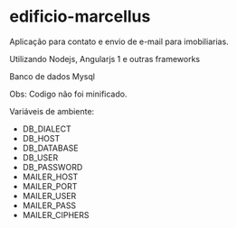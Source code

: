 # edificio-marcellus

Aplicação para contato e envio de e-mail para imobiliarias.

Utilizando Nodejs, Angularjs 1 e outras frameworks

Banco de dados Mysql

Obs: Codigo não foi minificado.

Variáveis de ambiente:
- DB_DIALECT
- DB_HOST
- DB_DATABASE
- DB_USER
- DB_PASSWORD
- MAILER_HOST
- MAILER_PORT
- MAILER_USER
- MAILER_PASS
- MAILER_CIPHERS
